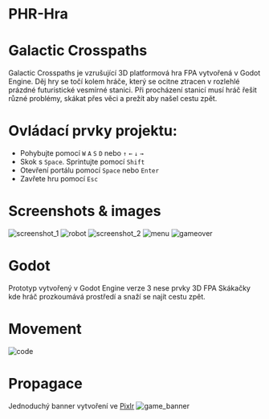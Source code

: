 # PHR-Hra

# Galactic Crosspaths

Galactic Crosspaths je vzrušující 3D platformová hra FPA vytvořená v Godot Engine. Děj hry se točí kolem hráče, který se ocitne ztracen v rozlehlé prázdné futuristické vesmírné stanici. Při procházení stanicí musí hráč řešit různé problémy, skákat přes věci a prežít aby našel cestu zpět. 

# Ovládací prvky projektu:
- Pohybujte pomocí `W` `A` `S` `D` nebo `↑` `←` `↓` `→`
- Skok s  `Space`. Sprintujte pomocí `Shift`
- Otevření portálu pomocí `Space` nebo `Enter`
- Zavřete hru pomocí `Esc`

# Screenshots & images
![screenshot_1](https://user-images.githubusercontent.com/92713632/227793062-13c5886f-2a50-4769-9423-d39fc11d2497.jpg)
![robot](https://user-images.githubusercontent.com/92713632/227793065-8bec865c-b8c5-4452-94a1-0350fb583ea0.jpg)
![screenshot_2](https://user-images.githubusercontent.com/92713632/227793142-ff6195fe-2884-446d-8896-01a4260a42ae.jpg)
![menu](https://user-images.githubusercontent.com/92713632/227794000-c8bccde2-c86e-4674-a7e6-6f5d813eeb6a.jpg)
![gameover](https://user-images.githubusercontent.com/92713632/227794005-224f226d-ae48-4ef3-a07a-8847f5c3f6e0.jpg)


# Godot
Prototyp vytvořený v Godot Engine verze 3 nese prvky 3D FPA Skákačky kde hráč prozkoumává prostředí a snaží se najít cestu zpět.
# Movement
![code](https://user-images.githubusercontent.com/92713632/227793473-d991d3f2-a16d-4e33-94a8-47e7143bb1b2.png)


# Propagace 
Jednoduchý banner vytvoření ve [Pixlr](https://pixlr.com/)
![game_banner](https://user-images.githubusercontent.com/92713632/227793048-849794f1-b130-4624-ba9e-43df99b40791.jpg)

